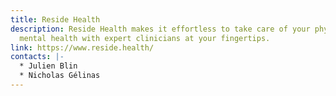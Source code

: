 ```yaml
---
title: Reside Health
description: Reside Health makes it effortless to take care of your physical and
  mental health with expert clinicians at your fingertips.
link: https://www.reside.health/
contacts: |-
  * J﻿ulien Blin
  * N﻿icholas Gélinas
---
```

